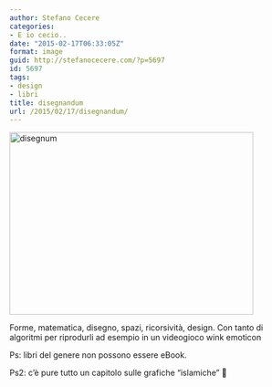 ```yaml
---
author: Stefano Cecere
categories:
- E io cecio..
date: "2015-02-17T06:33:05Z"
format: image
guid: http://stefanocecere.com/?p=5697
id: 5697
tags:
- design
- libri
title: disegnandum
url: /2015/02/17/disegnandum/
---
```


<img class="alignnone size-medium wp-image-5698" src="http://stefanocecere.com/wp-content/uploads/sites/3/2015/03/disegnum-427x320.jpg" alt="disegnum" width="427" height="320" />

Forme, matematica, disegno, spazi, ricorsività, design. Con tanto di algoritmi per riprodurli ad esempio in un videogioco wink emoticon

Ps: libri del genere non possono essere eBook.

Ps2: c&#8217;è pure tutto un capitolo sulle grafiche &#8220;islamiche&#8221; 🙂